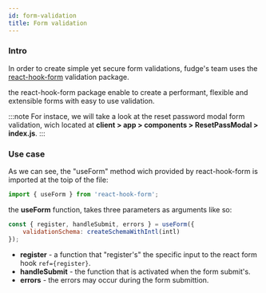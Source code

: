 ```yaml
---
id: form-validation
title: Form validation
---
```


### Intro

In order to create simple yet secure form validations, fudge's team uses the [react-hook-form](https://react-hook-form.com) validation package.

the react-hook-form package enable to create a performant, flexible and extensible forms with easy to use validation.

:::note
For instace, we will take a look at the reset password modal form validation, wich located at **client > app > components > ResetPassModal > index.js**.
:::

### Use case

As we can see, the "useForm" method wich provided by react-hook-form is imported at the toip of the file:

```javascript
import { useForm } from 'react-hook-form';
```

the **useForm** function, takes three parameters as arguments like so:

```javascript
const { register, handleSubmit, errors } = useForm({
    validationSchema: createSchemaWithIntl(intl)
});
```

- **register** - a function that "register's" the specific input to the react form hook <code>ref={register}</code>.
- **handleSubmit** - the function that is activated when the form submit's.
- **errors** - the errors may occur during the form submittion.